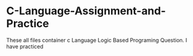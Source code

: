 # C-Language-Assignment-and-Practice
These all files container c Language Logic Based Programing Question. I have practiced
